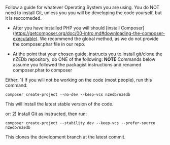 Follow a guide for whatever Operating System you are using. You do NOT need to install Git, unless
you you will be developing the code yourself, but it is reccomeded.

* After you have installed PHP you will should [install Composer]
(https://getcomposer.org/doc/00-intro.md#downloading-the-composer-executable). We recommend the
global method, as we do not provide the composer.phar file in our repo.

* At the point that your chosen guide, instructs you to install git/clone the nZEDb repository,
	do ONE of the following:
 	**NOTE** Commands below assume you followed the packagist instructions and renamed
 	composer.phar to composer

Either:
	1) If you will not be working on the code (most people), run this command:

	composer create-project --no-dev --keep-vcs nzedb/nzedb
This will install the latest stable version of the code.

or:
	2) Install Git as instructed, then run:

	composer create-project --stability dev --keep-vcs --prefer-source nzedb/nzedb
This clones the development branch at the latest commit.
